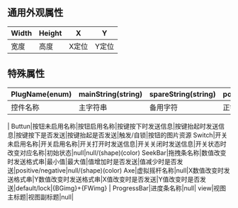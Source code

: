 ## 通用外观属性
Width|Height|X|Y|
---|---|---|---|
宽度|高度|X定位|Y定位
## 特殊属性
PlugName(enum)|mainString(string)|spareString(string)|positiveKey(string)|negativeKey(string)|positiveEnable(bool)|negativieEnable(bool)|mode(string)|src(string)
---|---|---|---|---|---|---|---|---|
控件名称|主字符串|备用字符|正键值|负键值|正使能|负使能|模式|资源
|
Buttun|按钮未启用名称|按钮启用名称|按键按下时发送信息|按键抬起时发送信息|按键按下是否发送|按键抬起是否发送|触发/自锁|按钮的图片资源
Switch|开关未启用名称|开关启用名称|开关打开时发送信息|开关关闭时发送信息|开关状态时改变对应名称|初始状态|null|null/(shape)(color)
SeekBar|拖拽条名称|数值改变时发送格式串|最小值|最大值|值增加时是否发送|值减少时是否发送|positive/negative|null/(shape)(color)
Axe|虚拟摇杆名称|null|X数值改变时发送格式串|Y数值改变时发送格式串|X值改变时是否发送|Y值改变时是否发送|default/lock|{BGimg}+{FWimg}
| 
ProgressBar|进度条名称|null|
view|视图主标题|视图副标题|null|
